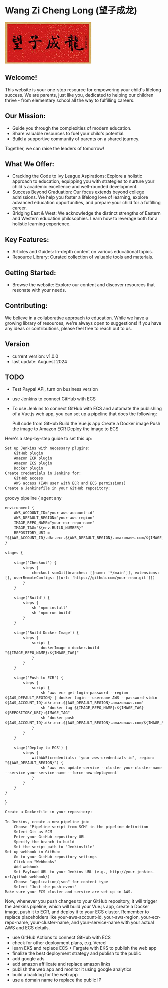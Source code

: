 # Wang Zi Cheng Long (望子成龙)

![home_logo](./src/assets/wangzichenglong.png)

## Welcome!

This website is your one-stop resource for empowering your child's lifelong success. We are parents, just like you, dedicated to helping our children thrive - from elementary school all the way to fulfilling careers.

## Our Mission:

   - Guide you through the complexities of modern education.
   - Share valuable resources to fuel your child's potential.
   - Build a supportive community of parents on a shared journey.

Together, we can raise the leaders of tomorrow!

## What We Offer:

   - Cracking the Code to Ivy League Aspirations: Explore a holistic approach to education, equipping you with strategies to nurture your child's academic excellence and well-rounded development.
   - Success Beyond Graduation: Our focus extends beyond college admissions. We help you foster a lifelong love of learning, explore advanced education opportunities, and prepare your child for a fulfilling career.
   - Bridging East & West: We acknowledge the distinct strengths of Eastern and Western education philosophies. Learn how to leverage both for a holistic learning experience.

## Key Features:

   - Articles and Guides: In-depth content on various educational topics.
   - Resource Library: Curated collection of valuable tools and materials.

## Getting Started:

   - Browse the website: Explore our content and discover resources that resonate with your needs.

## Contributing:

We believe in a collaborative approach to education. While we have a growing library of resources, we're always open to suggestions! If you have any ideas or contributions, please feel free to reach out to us.

## Version

- current version: v1.0.0
- last update: Auguest 2024

## TODO
- Test Paypal API, turn on business version
- use Jenkins to connect GitHub with ECS

- To use Jenkins to connect GitHub with ECS and automate the publishing of a Vue.js web app, you can set up a pipeline that does the following:

    Pull code from GitHub
    Build the Vue.js app
    Create a Docker image
    Push the image to Amazon ECR
    Deploy the image to ECS

Here's a step-by-step guide to set this up:

    Set up Jenkins with necessary plugins:
        GitHub plugin
        Amazon ECR plugin
        Amazon ECS plugin
        Docker plugin
    Create credentials in Jenkins for:
        GitHub access
        AWS access (IAM user with ECR and ECS permissions)
    Create a Jenkinsfile in your GitHub repository:

groovy
pipeline {
    agent any
    
    environment {
        AWS_ACCOUNT_ID="your-aws-account-id"
        AWS_DEFAULT_REGION="your-aws-region" 
        IMAGE_REPO_NAME="your-ecr-repo-name"
        IMAGE_TAG="${env.BUILD_NUMBER}"
        REPOSITORY_URI = "${AWS_ACCOUNT_ID}.dkr.ecr.${AWS_DEFAULT_REGION}.amazonaws.com/${IMAGE_REPO_NAME}"
    }
   
    stages {
        
        stage('Checkout') {
            steps {
                checkout scmGit(branches: [[name: '*/main']], extensions: [], userRemoteConfigs: [[url: 'https://github.com/your-repo.git']])
            }
        }
    
        stage('Build') {
            steps {
                sh 'npm install'
                sh 'npm run build'
            }
        }
    
        stage('Build Docker Image') {
            steps {
                script {
                    dockerImage = docker.build "${IMAGE_REPO_NAME}:${IMAGE_TAG}"
                }
            }
        }
   
        stage('Push to ECR') {
            steps {
                script {
                    sh "aws ecr get-login-password --region ${AWS_DEFAULT_REGION} | docker login --username AWS --password-stdin ${AWS_ACCOUNT_ID}.dkr.ecr.${AWS_DEFAULT_REGION}.amazonaws.com"
                    sh "docker tag ${IMAGE_REPO_NAME}:${IMAGE_TAG} ${REPOSITORY_URI}:$IMAGE_TAG"
                    sh "docker push ${AWS_ACCOUNT_ID}.dkr.ecr.${AWS_DEFAULT_REGION}.amazonaws.com/${IMAGE_REPO_NAME}:${IMAGE_TAG}"
                }
            }
        }
        
        stage('Deploy to ECS') {
            steps {
                withAWS(credentials: 'your-aws-credentials-id', region: "${AWS_DEFAULT_REGION}") {
                    sh 'aws ecs update-service --cluster your-cluster-name --service your-service-name --force-new-deployment'
                }
            }
        }
    }
}

    Create a Dockerfile in your repository:

    In Jenkins, create a new pipeline job:
        Choose "Pipeline script from SCM" in the pipeline definition
        Select Git as SCM
        Enter your GitHub repository URL
        Specify the branch to build
        Set the script path to "Jenkinsfile"
    Set up webhook in GitHub:
        Go to your GitHub repository settings
        Click on "Webhooks"
        Add webhook
        Set Payload URL to your Jenkins URL (e.g., http://your-jenkins-url/github-webhook/)
        Choose "application/json" for content type
        Select "Just the push event"
    Make sure your ECS cluster and service are set up in AWS.

Now, whenever you push changes to your GitHub repository, it will trigger the Jenkins pipeline, which will build your Vue.js app, create a Docker image, push it to ECR, and deploy it to your ECS cluster. Remember to replace placeholders like your-aws-account-id, your-aws-region, your-ecr-repo-name, your-cluster-name, and your-service-name with your actual AWS and ECS details.

- use GitHub Actions to connect GitHub with ECS
- check for other deployment plans, e.g.  Vercel
- learn EKS and replace ECS + Fargate with EKS to publish the web app
- finalize the best deployment strategy and publish to the public
- add google ads
- add amazon affilicate and replace amazon links
- publish the web app and monitor it using google analytics
- build a backlog for the web app
- use a domain name to replace the public IP
